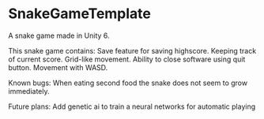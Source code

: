 # SnakeGameTemplate
A snake game made in Unity 6.

This snake game contains:
    Save feature for saving highscore.
    Keeping track of current score.
    Grid-like movement.
    Ability to close software using quit button.
    Movement with WASD.

Known bugs:
    When eating second food the snake does not seem to grow immediately.


Future plans:
    Add genetic ai to train a neural networks for automatic playing

